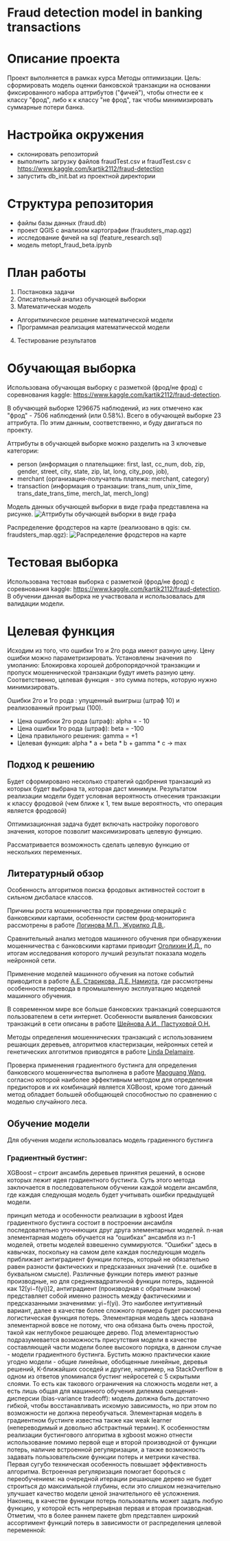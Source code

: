 # Fraud detection model in banking transactions

# Описание проекта
Проект выполняется в рамках курса Методы оптимизации. 
Цель: сформировать модель оценки банковской транзакции на основании фиксированного набора аттрибутов ("фичей"), чтобы отнести ее к классу "фрод", либо к к классу "не фрод", так чтобы минимизировать суммарные потери банка.

# Настройка окружения
- склонировать репозиторий
- выполнить загрузку файлов fraudTest.csv и fraudTest.csv с https://www.kaggle.com/kartik2112/fraud-detection
- запустить db_init.bat из проектной директории

# Структура репозитория
- файлы базы данных (fraud.db)
- проект QGIS с анализом картографии (fraudsters_map.qgz)
- исследование фичей на sql (feature_research.sql)
- модель metopt_fraud_beta.ipynb

# План работы
1. Постановка задачи
2. Описательный анализ обучающей выборки
3. Математическая модель
- Алгоритмическое решение математической модели
- Программная реализация математической модели
4. Тестирование результатов
 
# Обучающая выборка
Использована обучающая выборку с разметкой (фрод/не фрод) с соревнования kaggle: https://www.kaggle.com/kartik2112/fraud-detection.

В обучающей выборке 1296675 наблюдений, из них отмечено как "фрод" - 7506 наблюдений (или 0.58%).
Всего в обучающей выборке 23 аттрибута.
По этим данным, соответственно, и буду двигаться по проекту.

Аттрибуты в обучающей выборке можно разделить на 3 ключевые категории: 
- person (информация о плательщике:  first, last, cc_num, dob, zip, gender, street, city, state, zip, lat, long, city_pop, job), 
- merchant (организация-получатель платежа:  merchant, category)
- transaction (информация о транзации: trans_num, unix_time, trans_date_trans_time, merch_lat, merch_long)

Модель данных обучающей выборки в виде графа представлена на рисунке.
![Аттрибуты обучающей выборки в виде графа](feature_graph.png)

Распределение фродстеров на карте (реализовано в qgis: см. fraudsters_map.qgz):
![Распределение фродстеров на карте](fraudsters_map.png)

# Тестовая выборка
Использована тестовая выборка с разметкой (фрод/не фрод) с соревнования kaggle: https://www.kaggle.com/kartik2112/fraud-detection.
В обучении данная выборка не участвовала и использовалась для валидации модели.
 
# Целевая функция

Исходим из того, что ошибки 1го и 2го рода имеют разную цену. Цену ошибки можно параметризировать.
Установлены значения по умоланию: Блокировка хорошей добропорядочной транзакции и пропуск мошеннической транзакции будут иметь разную цену.
Соответственно, целевая функция - это сумма потерь, которую нужно минимизировать.

Ошибки 2го и 1го рода : упущенный выигрыш (штраф 10) и реализованный проигрыш (100).

- Цена ошибоки 2го рода (штраф): alpha = - 10
- Цена ошибки 1го рода (штраф): beta = -100
- Цена правильного решения: gamma = +1 
- Целевая функция: alpha * a + beta * b + gamma * c -> max


## Подход к решению 

Будет сформировано несколько стратегий одобрения транзакций из которых будет выбрана та, которая даст минимум.
Результатом реализации модели будет условная вероятность отнесения транзакции к классу фродовой (чем ближе к 1, тем выше вероятность, что операция является фродовой)

Оптимизационная задача будет включать настройку порогового значения, которое позволит максимизировать целевую функцию.

Рассматривается возможность сделать целевую функцию от нескольких переменных.


## Литературный обзор
Особенность алгоритмов поиска фродовых активностей состоит в сильном дисбаласе классов. 

Причины роста мошенничества при проведении операций с банковскими картами, особенности систем фрод-мониторинга рассмотрены в работе [Логинова М.П., Журилко Д.В.](https://www.elibrary.ru/item.asp?id=37399610).

Сравнительный анализ методов машинного обучения при обнаружении мошенничества с банковскими картами приводит [Оголихин И.Д.](https://dspace.susu.ru/xmlui/bitstream/handle/0001.74/29454/2019_412_ogolihinid.pdf?sequence=1), по итогам исследования которого лучший результат показала модель нейронной сети.

Применение моделей машинного обучения на потоке событий приводится в работе [А.Е. Старикова, Д.Е. Намиота](https://cyberleninka.ru/article/n/sistema-vypolneniya-modeley-mashinnogo-obucheniya-na-potoke-sobytiy/viewer), где рассмотрены особенности перевода в промышленную эксплуатацию моделей машинного обучения.

В современном мире все больше банковских транзакций совершаются пользователем в сети интернет. Особенности выявления банковских транзакций в сети описаны в работе [Шейнова А.И., Пастуховой О.Н.](https://www.elibrary.ru/item.asp?id=39560860)

Методы определения мошеннических транзакций с использованием решающих деревьев, алгоритмов кластеризации, нейронных сетей и генетических алготитмов приводятся в работе [Linda Delamaire](http://eprints.hud.ac.uk/id/eprint/19069/1/AbdouCredit.pdf).

Проверка применения градиентного бустинга для определения банковского мошенничества выполнена в работе [Maoguang Wang](https://aisel.aisnet.org/cgi/viewcontent.cgi?article=1031&context=iceb2018), согласно которой наиболее эффективным методом для определения предикторов и их комбинаций является XGBoost, кроме того данный метод обладает большей обобщающей способностью по сравнению с моделью случайного леса.


## Обучение модели

Для обучения модели использовалась модель градиенного бустинга

### Градиентный бустинг: 
XGBoost – строит ансамбль деревьев принятия решений, в основе
которых лежит идея градиентного бустинга. Суть этого метода заключается в
последовательном обучении каждой модели ансамбля, где каждая следующая
модель будет учитывать ошибки предыдущей модели.


принцип метода и особенности реализации в xgboost
Идея градиентного бустинга состоит в построении ансамбля последовательно уточняющих друг друга элементарных моделей. n-ная элементарная модель обучается на “ошибках” ансамбля из n-1 моделей, ответы моделей взвешенно суммируются. “Ошибки” здесь в кавычках, поскольку на самом деле каждая последующая модель приближает антиградиент функции потерь, который не обязательно равен разности фактических и предсказанных значений (т.е. ошибке в буквальном смысле). Различные функции потерь имеют разные производные, но для среднеквадратичной функции потерь, заданной как 12[yi−f(yi)]2, антиградиент (производная с обратным знаком) представляет собой именно разность между фактическими и предсказанными значениями: yi−f(yi). Это наиболее интуитивный вариант, далее в качестве более сложного примера будет рассмотрена логистическая функция потерь.
Элементарная модель здесь названа элементарной вовсе не потому, что она обязана быть очень простой, такой как неглубокое решающее дерево. Под элементарностью подразумевается возможность присутствия модели в качестве составляющей части модели более высокого порядка, в данном случае - модели градиентного бустинга. Бустить можно практически какие угодно модели - общие линейные, обобщенные линейные, деревья решений, K-ближайших соседей и другие, например, на StackOverflow в одном из ответов упоминался бустинг нейросетей с 5 скрытыми слоями. То есть как такового ограничения на сложность модели нет, а есть лишь общая для машинного обучения дилемма смещения-дисперсии (bias-variance tradeoff): модель должна быть достаточно гибкой, чтобы восстанавливать искомую зависимость, но при этом по возможности не должна переобучаться. Элементарная модель в градиентном бустинге известна также как weak learner (непереводимый и довольно абстрактный термин).
К особенностям реализации бустингового алгоритма в xgboost можно отнести использование помимо первой еще и второй производной от функции потерь, наличие встроенной регуляризации, а также возможность задавать пользовательские функции потерь и метрики качества. Первая сугубо техническая особенность повышает эффективность алгоритма. Встроенная регуляризация помогает бороться с переобучением: на очередной итерации решающее дерево не будет строиться до максимальной глубины, если это слишком незначительно улучшает качество модели ценой значительного её усложнения. Наконец, в качестве функции потерь пользователь может задать любую функцию, у которой есть непрерывная первая и вторая производная. Отметим, что в более раннем пакете gbm представлен широкий ассортимент функций потерь в зависимости от распределения целевой переменной:
